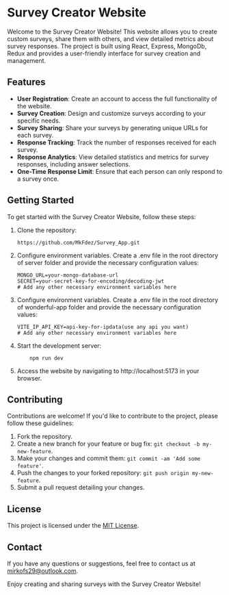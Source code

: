 # Survey Creator Website

Welcome to the Survey Creator Website! This website allows you to create custom surveys, share them with others, and view detailed metrics about survey responses. The project is built using React, Express, MongoDb, Redux and provides a user-friendly interface for survey creation and management.

## Features

- **User Registration**: Create an account to access the full functionality of the website.
- **Survey Creation**: Design and customize surveys according to your specific needs.
- **Survey Sharing**: Share your surveys by generating unique URLs for each survey.
- **Response Tracking**: Track the number of responses received for each survey.
- **Response Analytics**: View detailed statistics and metrics for survey responses, including answer selections.
- **One-Time Response Limit**: Ensure that each person can only respond to a survey once.

## Getting Started

To get started with the Survey Creator Website, follow these steps:

1. Clone the repository:

   ```shell
   https://github.com/MkFdez/Survey_App.git

2. Configure environment variables. Create a .env file in the root directory of server folder and provide the necessary configuration values:

    ```plaintext
    MONGO_URL=your-mongo-database-url
    SECRET=your-secret-key-for-encoding/decoding-jwt
    # Add any other necessary environment variables here
3. Configure environment variables. Create a .env file in the root directory of wonderful-app folder and provide the necessary configuration values:

    ```plaintext
    VITE_IP_API_KEY=api-key-for-ipdata(use any api you want)
    # Add any other necessary environment variables here
4. Start the development server:

    ```shell
        npm run dev
5. Access the website by navigating to http://localhost:5173 in your browser.

## Contributing

Contributions are welcome! If you'd like to contribute to the project, please follow these guidelines:

1. Fork the repository.
2. Create a new branch for your feature or bug fix: `git checkout -b my-new-feature`.
3. Make your changes and commit them: `git commit -am 'Add some feature'`.
4. Push the changes to your forked repository: `git push origin my-new-feature`.
5. Submit a pull request detailing your changes.

## License

This project is licensed under the [MIT License](LICENSE).

## Contact

If you have any questions or suggestions, feel free to contact us at [mirkofs29@outlook.com](mailto:your-email@example.com).

Enjoy creating and sharing surveys with the Survey Creator Website!

